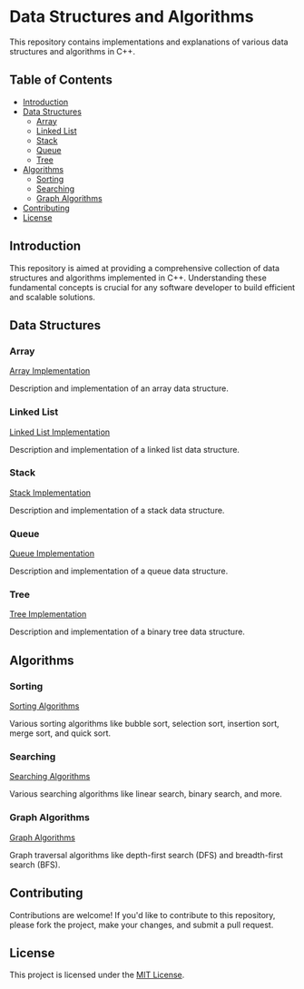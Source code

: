 # Data Structures and Algorithms

This repository contains implementations and explanations of various data structures and algorithms in C++.

## Table of Contents

- [Introduction](#introduction)
- [Data Structures](#data-structures)
  - [Array](#array)
  - [Linked List](#linked-list)
  - [Stack](#stack)
  - [Queue](#queue)
  - [Tree](#tree)
- [Algorithms](#algorithms)
  - [Sorting](#sorting)
  - [Searching](#searching)
  - [Graph Algorithms](#graph-algorithms)
- [Contributing](#contributing)
- [License](#license)

## Introduction

This repository is aimed at providing a comprehensive collection of data structures and algorithms implemented in C++. Understanding these fundamental concepts is crucial for any software developer to build efficient and scalable solutions.

## Data Structures

### Array

[Array Implementation](array.cpp)

Description and implementation of an array data structure.

### Linked List

[Linked List Implementation](linked_list.cpp)

Description and implementation of a linked list data structure.

### Stack

[Stack Implementation](stack.cpp)

Description and implementation of a stack data structure.

### Queue

[Queue Implementation](queue.cpp)

Description and implementation of a queue data structure.

### Tree

[Tree Implementation](tree.cpp)

Description and implementation of a binary tree data structure.

## Algorithms

### Sorting

[Sorting Algorithms](sorting_algorithms.cpp)

Various sorting algorithms like bubble sort, selection sort, insertion sort, merge sort, and quick sort.

### Searching

[Searching Algorithms](searching_algorithms.cpp)

Various searching algorithms like linear search, binary search, and more.

### Graph Algorithms

[Graph Algorithms](graph_algorithms.cpp)

Graph traversal algorithms like depth-first search (DFS) and breadth-first search (BFS).

## Contributing

Contributions are welcome! If you'd like to contribute to this repository, please fork the project, make your changes, and submit a pull request.

## License

This project is licensed under the [MIT License](LICENSE).
